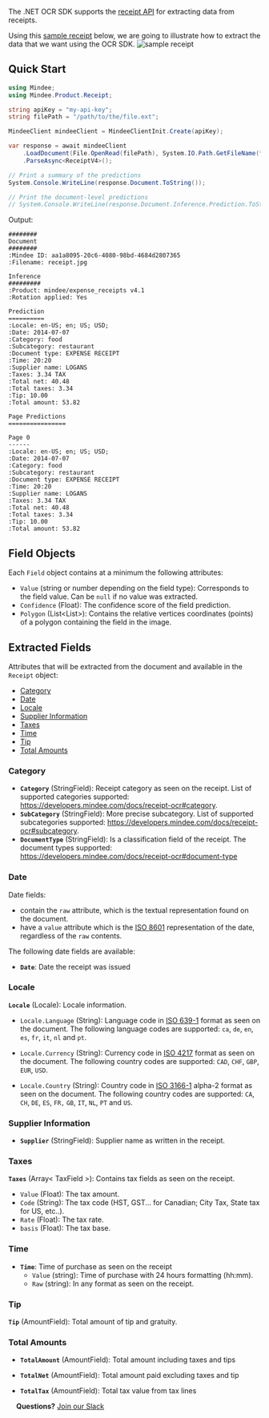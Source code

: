 The .NET OCR SDK supports the [receipt API](https://developers.mindee.com/docs/receipt-ocr) for extracting data from receipts.

Using this [sample receipt](https://files.readme.io/ffc127d-sample_receipt.jpg) below, we are going to illustrate how to extract the data that we want using the OCR SDK.
![sample receipt](https://files.readme.io/ffc127d-sample_receipt.jpg)

## Quick Start
```csharp
using Mindee;
using Mindee.Product.Receipt;

string apiKey = "my-api-key";
string filePath = "/path/to/the/file.ext";

MindeeClient mindeeClient = MindeeClientInit.Create(apiKey);

var response = await mindeeClient
    .LoadDocument(File.OpenRead(filePath), System.IO.Path.GetFileName(filePath))
    .ParseAsync<ReceiptV4>();

// Print a summary of the predictions
System.Console.WriteLine(response.Document.ToString());

// Print the document-level predictions
// System.Console.WriteLine(response.Document.Inference.Prediction.ToString());
```

Output:
```
########
Document
########
:Mindee ID: aa1a8095-20c6-4080-98bd-4684d2807365
:Filename: receipt.jpg

Inference
#########
:Product: mindee/expense_receipts v4.1
:Rotation applied: Yes

Prediction
==========
:Locale: en-US; en; US; USD;
:Date: 2014-07-07
:Category: food
:Subcategory: restaurant
:Document type: EXPENSE RECEIPT
:Time: 20:20
:Supplier name: LOGANS
:Taxes: 3.34 TAX
:Total net: 40.48
:Total taxes: 3.34
:Tip: 10.00
:Total amount: 53.82

Page Predictions
================

Page 0
------
:Locale: en-US; en; US; USD;
:Date: 2014-07-07
:Category: food
:Subcategory: restaurant
:Document type: EXPENSE RECEIPT
:Time: 20:20
:Supplier name: LOGANS
:Taxes: 3.34 TAX
:Total net: 40.48
:Total taxes: 3.34
:Tip: 10.00
:Total amount: 53.82
```

## Field Objects
Each `Field` object contains at a minimum the following attributes:

* `Value` (string or number depending on the field type):
  Corresponds to the field value. Can be `null` if no value was extracted.
* `Confidence` (Float):
  The confidence score of the field prediction.
* `Polygon` (List<List<double>>):
  Contains the relative vertices coordinates (points) of a polygon containing the field in the image.

## Extracted Fields
Attributes that will be extracted from the document and available in the `Receipt` object:

- [Category](#category)
- [Date](#date)
- [Locale](#locale)
- [Supplier Information](#supplier-information)
- [Taxes](#taxes)
- [Time](#time)
- [Tip](#tip)
- [Total Amounts](#total-amounts)

### Category
* **`Category`** (StringField): Receipt category as seen on the receipt.
List of supported categories supported: https://developers.mindee.com/docs/receipt-ocr#category.
* **`SubCategory`** (StringField): More precise subcategory.
List of supported subcategories supported: https://developers.mindee.com/docs/receipt-ocr#subcategory.
* **`DocumentType`** (StringField): Is a classification field of the receipt.
  The document types supported: https://developers.mindee.com/docs/receipt-ocr#document-type

### Date
Date fields:
* contain the `raw` attribute, which is the textual representation found on the document.
* have a `value` attribute which is the [ISO 8601](https://en.wikipedia.org/wiki/ISO_8601) representation of the date, regardless of the `raw` contents.

The following date fields are available:
* **`Date`**: Date the receipt was issued

### Locale
**`Locale`** (Locale): Locale information.

* `Locale.Language` (String): Language code in [ISO 639-1](https://en.wikipedia.org/wiki/ISO_639-1) format as seen on the document.
  The following language codes are supported: `ca`, `de`, `en`, `es`, `fr`, `it`, `nl` and `pt`.

* `Locale.Currency` (String): Currency code in [ISO 4217](https://en.wikipedia.org/wiki/ISO_4217) format as seen on the document.
  The following country codes are supported: `CAD`, `CHF`, `GBP`, `EUR`, `USD`.

* `Locale.Country` (String): Country code in [ISO 3166-1](https://en.wikipedia.org/wiki/ISO_3166-1) alpha-2 format as seen on the document.
  The following country codes are supported: `CA`, `CH`, `DE`, `ES`, `FR,` `GB`, `IT`, `NL`, `PT` and `US`.

### Supplier Information
* **`Supplier`** (StringField): Supplier name as written in the receipt.

### Taxes
**`Taxes`** (Array< TaxField >): Contains tax fields as seen on the receipt.

* `Value` (Float): The tax amount.
* `Code` (String): The tax code (HST, GST... for Canadian; City Tax, State tax for US, etc..).
* `Rate` (Float): The tax rate.
* `basis` (Float): The tax base.

### Time
* **`Time`**: Time of purchase as seen on the receipt
    * `Value` (string): Time of purchase with 24 hours formatting (hh:mm).
    * `Raw` (string): In any format as seen on the receipt.

### Tip
**`Tip`** (AmountField): Total amount of tip and gratuity.


### Total Amounts
* **`TotalAmount`** (AmountField): Total amount including taxes and tips

* **`TotalNet`** (AmountField): Total amount paid excluding taxes and tip

* **`TotalTax`** (AmountField): Total tax value from tax lines


&nbsp;
&nbsp;
**Questions?**
[Join our Slack](https://join.slack.com/t/mindee-community/shared_invite/zt-1jv6nawjq-FDgFcF2T5CmMmRpl9LLptw)
